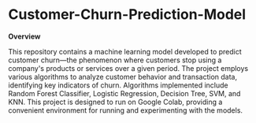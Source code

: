 # Customer-Churn-Prediction-Model
**Overview**

This repository contains a machine learning model developed to predict customer churn—the phenomenon where customers stop using a company's products or services over a given period. The project employs various algorithms to analyze customer behavior and transaction data, identifying key indicators of churn. Algorithms implemented include Random Forest Classifier, Logistic Regression, Decision Tree, SVM, and KNN. This project is designed to run on Google Colab, providing a convenient environment for running and experimenting with the models.
